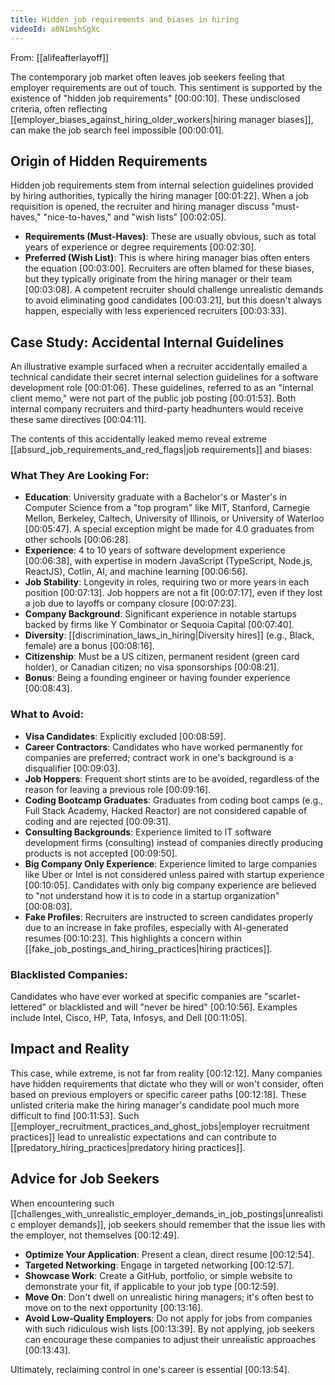```yaml
---
title: Hidden job requirements and biases in hiring
videoId: a8N1mshSgXc
---
```


From: [[alifeafterlayoff]] <br/> 

The contemporary job market often leaves job seekers feeling that employer requirements are out of touch. This sentiment is supported by the existence of "hidden job requirements" <a class="yt-timestamp" data-t="00:00:10">[00:00:10]</a>. These undisclosed criteria, often reflecting [[employer_biases_against_hiring_older_workers|hiring manager biases]], can make the job search feel impossible <a class="yt-timestamp" data-t="00:00:01">[00:00:01]</a>.

## Origin of Hidden Requirements

Hidden job requirements stem from internal selection guidelines provided by hiring authorities, typically the hiring manager <a class="yt-timestamp" data-t="00:01:22">[00:01:22]</a>. When a job requisition is opened, the recruiter and hiring manager discuss "must-haves," "nice-to-haves," and "wish lists" <a class="yt-timestamp" data-t="00:02:05">[00:02:05]</a>.

*   **Requirements (Must-Haves)**: These are usually obvious, such as total years of experience or degree requirements <a class="yt-timestamp" data-t="00:02:30">[00:02:30]</a>.
*   **Preferred (Wish List)**: This is where hiring manager bias often enters the equation <a class="yt-timestamp" data-t="00:03:00">[00:03:00]</a>. Recruiters are often blamed for these biases, but they typically originate from the hiring manager or their team <a class="yt-timestamp" data-t="00:03:08">[00:03:08]</a>. A competent recruiter should challenge unrealistic demands to avoid eliminating good candidates <a class="yt-timestamp" data-t="00:03:21">[00:03:21]</a>, but this doesn't always happen, especially with less experienced recruiters <a class="yt-timestamp" data-t="00:03:33">[00:03:33]</a>.

## Case Study: Accidental Internal Guidelines

An illustrative example surfaced when a recruiter accidentally emailed a technical candidate their secret internal selection guidelines for a software development role <a class="yt-timestamp" data-t="00:01:06">[00:01:06]</a>. These guidelines, referred to as an "internal client memo," were not part of the public job posting <a class="yt-timestamp" data-t="00:01:53">[00:01:53]</a>. Both internal company recruiters and third-party headhunters would receive these same directives <a class="yt-timestamp" data-t="00:04:11">[00:04:11]</a>.

The contents of this accidentally leaked memo reveal extreme [[absurd_job_requirements_and_red_flags|job requirements]] and biases:

### What They Are Looking For:
*   **Education**: University graduate with a Bachelor's or Master's in Computer Science from a "top program" like MIT, Stanford, Carnegie Mellon, Berkeley, Caltech, University of Illinois, or University of Waterloo <a class="yt-timestamp" data-t="00:05:47">[00:05:47]</a>. A special exception might be made for 4.0 graduates from other schools <a class="yt-timestamp" data-t="00:06:28">[00:06:28]</a>.
*   **Experience**: 4 to 10 years of software development experience <a class="yt-timestamp" data-t="00:06:38">[00:06:38]</a>, with expertise in modern JavaScript (TypeScript, Node.js, ReactJS), Cotlin, AI, and machine learning <a class="yt-timestamp" data-t="00:06:56">[00:06:56]</a>.
*   **Job Stability**: Longevity in roles, requiring two or more years in each position <a class="yt-timestamp" data-t="00:07:13">[00:07:13]</a>. Job hoppers are not a fit <a class="yt-timestamp" data-t="00:07:17">[00:07:17]</a>, even if they lost a job due to layoffs or company closure <a class="yt-timestamp" data-t="00:07:23">[00:07:23]</a>.
*   **Company Background**: Significant experience in notable startups backed by firms like Y Combinator or Sequoia Capital <a class="yt-timestamp" data-t="00:07:40">[00:07:40]</a>.
*   **Diversity**: [[discrimination_laws_in_hiring|Diversity hires]] (e.g., Black, female) are a bonus <a class="yt-timestamp" data-t="00:08:16">[00:08:16]</a>.
*   **Citizenship**: Must be a US citizen, permanent resident (green card holder), or Canadian citizen; no visa sponsorships <a class="yt-timestamp" data-t="00:08:21">[00:08:21]</a>.
*   **Bonus**: Being a founding engineer or having founder experience <a class="yt-timestamp" data-t="00:08:43">[00:08:43]</a>.

### What to Avoid:
*   **Visa Candidates**: Explicitly excluded <a class="yt-timestamp" data-t="00:08:59">[00:08:59]</a>.
*   **Career Contractors**: Candidates who have worked permanently for companies are preferred; contract work in one's background is a disqualifier <a class="yt-timestamp" data-t="00:09:03">[00:09:03]</a>.
*   **Job Hoppers**: Frequent short stints are to be avoided, regardless of the reason for leaving a previous role <a class="yt-timestamp" data-t="00:09:16">[00:09:16]</a>.
*   **Coding Bootcamp Graduates**: Graduates from coding boot camps (e.g., Full Stack Academy, Hacked Reactor) are not considered capable of coding and are rejected <a class="yt-timestamp" data-t="00:09:31">[00:09:31]</a>.
*   **Consulting Backgrounds**: Experience limited to IT software development firms (consulting) instead of companies directly producing products is not accepted <a class="yt-timestamp" data-t="00:09:50">[00:09:50]</a>.
*   **Big Company Only Experience**: Experience limited to large companies like Uber or Intel is not considered unless paired with startup experience <a class="yt-timestamp" data-t="00:10:05">[00:10:05]</a>. Candidates with only big company experience are believed to "not understand how it is to code in a startup organization" <a class="yt-timestamp" data-t="00:08:03">[00:08:03]</a>.
*   **Fake Profiles**: Recruiters are instructed to screen candidates properly due to an increase in fake profiles, especially with AI-generated resumes <a class="yt-timestamp" data-t="00:10:23">[00:10:23]</a>. This highlights a concern within [[fake_job_postings_and_hiring_practices|hiring practices]].

### Blacklisted Companies:
Candidates who have ever worked at specific companies are "scarlet-lettered" or blacklisted and will "never be hired" <a class="yt-timestamp" data-t="00:10:56">[00:10:56]</a>. Examples include Intel, Cisco, HP, Tata, Infosys, and Dell <a class="yt-timestamp" data-t="00:11:05">[00:11:05]</a>.

## Impact and Reality

This case, while extreme, is not far from reality <a class="yt-timestamp" data-t="00:12:12">[00:12:12]</a>. Many companies have hidden requirements that dictate who they will or won't consider, often based on previous employers or specific career paths <a class="yt-timestamp" data-t="00:12:18">[00:12:18]</a>. These unlisted criteria make the hiring manager's candidate pool much more difficult to find <a class="yt-timestamp" data-t="00:11:53">[00:11:53]</a>. Such [[employer_recruitment_practices_and_ghost_jobs|employer recruitment practices]] lead to unrealistic expectations and can contribute to [[predatory_hiring_practices|predatory hiring practices]].

## Advice for Job Seekers

When encountering such [[challenges_with_unrealistic_employer_demands_in_job_postings|unrealistic employer demands]], job seekers should remember that the issue lies with the employer, not themselves <a class="yt-timestamp" data-t="00:12:49">[00:12:49]</a>.

*   **Optimize Your Application**: Present a clean, direct resume <a class="yt-timestamp" data-t="00:12:54">[00:12:54]</a>.
*   **Targeted Networking**: Engage in targeted networking <a class="yt-timestamp" data-t="00:12:57">[00:12:57]</a>.
*   **Showcase Work**: Create a GitHub, portfolio, or simple website to demonstrate your fit, if applicable to your job type <a class="yt-timestamp" data-t="00:12:59">[00:12:59]</a>.
*   **Move On**: Don't dwell on unrealistic hiring managers; it's often best to move on to the next opportunity <a class="yt-timestamp" data-t="00:13:16">[00:13:16]</a>.
*   **Avoid Low-Quality Employers**: Do not apply for jobs from companies with such ridiculous wish lists <a class="yt-timestamp" data-t="00:13:39">[00:13:39]</a>. By not applying, job seekers can encourage these companies to adjust their unrealistic approaches <a class="yt-timestamp" data-t="00:13:43">[00:13:43]</a>.

Ultimately, reclaiming control in one's career is essential <a class="yt-timestamp" data-t="00:13:54">[00:13:54]</a>.
